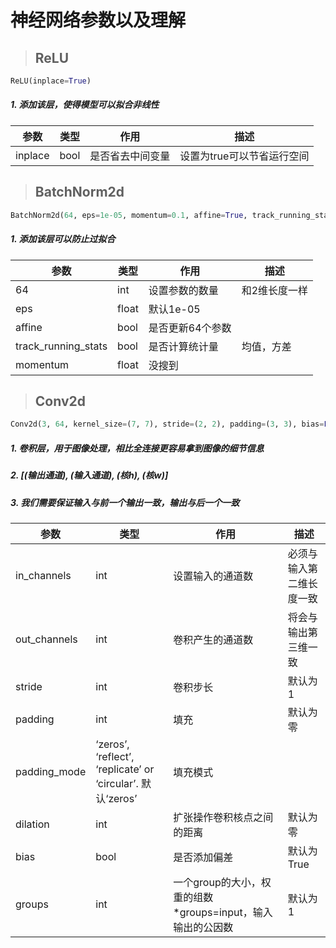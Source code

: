 # 神经网络参数以及理解

>## ReLU

```python
ReLU(inplace=True)
```

##### 1. 添加该层，使得模型可以拟合非线性

|参数|类型|作用|描述|
|-|-|-|-|
|inplace|bool|是否省去中间变量|设置为true可以节省运行空间|

>## BatchNorm2d

```python
BatchNorm2d(64, eps=1e-05, momentum=0.1, affine=True, track_running_stats=True)
```

##### 1. 添加该层可以防止过拟合

|参数|类型|作用|描述|
|-|-|-|-|
|64|int|设置参数的数量|和2维长度一样|
|eps|float|默认1e-05||
|affine|bool|是否更新64个参数||
|track_running_stats|bool|是否计算统计量|均值，方差|
|momentum|float|没搜到||

>## Conv2d

```python
Conv2d(3, 64, kernel_size=(7, 7), stride=(2, 2), padding=(3, 3), bias=False)
```

##### 1. 卷积层，用于图像处理，相比全连接更容易拿到图像的细节信息
##### 2. [(输出通道), (输入通道), (核h), (核w)]
##### 3. 我们需要保证输入与前一个输出一致，输出与后一个一致


|参数|类型|作用|描述|
|-|-|-|-|
|in_channels|int|设置输入的通道数|必须与输入第二维长度一致|
|out_channels|int|卷积产生的通道数|将会与输出第三维一致|
|stride|int|卷积步长|默认为1|
|padding|int|填充|默认为零|
|padding_mode|‘zeros’, ‘reflect’, ‘replicate’ or ‘circular’. 默认‘zeros’|填充模式||
|dilation|int|扩张操作卷积核点之间的距离|默认为零|
|bias|bool|是否添加偏差|默认为True|
|groups|int|一个group的大小，权重的组数*groups=input，输入输出的公因数|默认为1|




